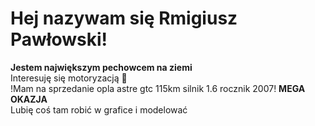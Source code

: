 # Hej nazywam się Rmigiusz Pawłowski!
<b>Jestem największym pechowcem na ziemi</b><br>
Interesuję się motoryzacją 🚗<br>
!Mam na sprzedanie opla astre gtc 115km silnik 1.6 rocznik 2007! <b>MEGA OKAZJA</b><br>
Lubię coś tam robić w grafice i modelować<br>

